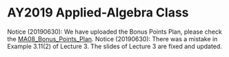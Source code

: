 # AY2019 Applied-Algebra Class

Notice (20190630): We have uploaded the Bonus Points Plan, please check the [MA08_Bonus_Points_Plan](https://github.com/uoaworks/Applied-Algebra/blob/master/%5BImportant%20Notice%5DMA08_Bonus_Points_Plan.pdf).
Notice (20190630): There was a mistake in Example 3.11(2) of Lecture 3. The slides of Lecture 3 are fixed and updated.
